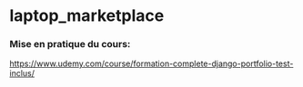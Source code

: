 # laptop_marketplace

### Mise en pratique du cours:
https://www.udemy.com/course/formation-complete-django-portfolio-test-inclus/
